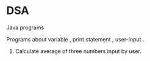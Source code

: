 # DSA
Java programs 

Programs about variable , print statement , user-input .
1. Calculate average of three numbers input by user.
